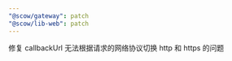```yaml
---
"@scow/gateway": patch
"@scow/lib-web": patch
---
```


修复 callbackUrl 无法根据请求的网络协议切换 http 和 https 的问题
